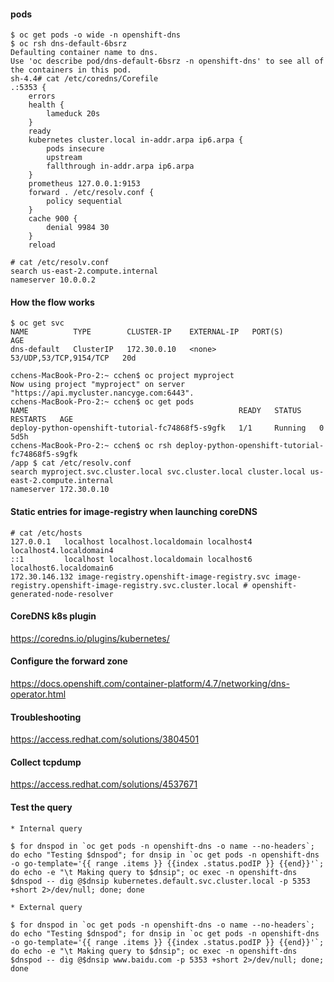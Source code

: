 #### pods
~~~
$ oc get pods -o wide -n openshift-dns
$ oc rsh dns-default-6bsrz
Defaulting container name to dns.
Use 'oc describe pod/dns-default-6bsrz -n openshift-dns' to see all of the containers in this pod.
sh-4.4# cat /etc/coredns/Corefile
.:5353 {
    errors
    health {
        lameduck 20s
    }
    ready
    kubernetes cluster.local in-addr.arpa ip6.arpa {
        pods insecure
        upstream
        fallthrough in-addr.arpa ip6.arpa
    }
    prometheus 127.0.0.1:9153
    forward . /etc/resolv.conf {
        policy sequential
    }
    cache 900 {
        denial 9984 30
    }
    reload

# cat /etc/resolv.conf
search us-east-2.compute.internal
nameserver 10.0.0.2
~~~
#### How the flow works
~~~
$ oc get svc
NAME          TYPE        CLUSTER-IP    EXTERNAL-IP   PORT(S)                  AGE
dns-default   ClusterIP   172.30.0.10   <none>        53/UDP,53/TCP,9154/TCP   20d

cchens-MacBook-Pro-2:~ cchen$ oc project myproject
Now using project "myproject" on server "https://api.mycluster.nancyge.com:6443".
cchens-MacBook-Pro-2:~ cchen$ oc get pods
NAME                                               READY   STATUS    RESTARTS   AGE
deploy-python-openshift-tutorial-fc74868f5-s9gfk   1/1     Running   0          5d5h
cchens-MacBook-Pro-2:~ cchen$ oc rsh deploy-python-openshift-tutorial-fc74868f5-s9gfk
/app $ cat /etc/resolv.conf
search myproject.svc.cluster.local svc.cluster.local cluster.local us-east-2.compute.internal
nameserver 172.30.0.10

~~~
#### Static entries for image-registry when launching coreDNS
~~~
# cat /etc/hosts
127.0.0.1   localhost localhost.localdomain localhost4 localhost4.localdomain4
::1         localhost localhost.localdomain localhost6 localhost6.localdomain6
172.30.146.132 image-registry.openshift-image-registry.svc image-registry.openshift-image-registry.svc.cluster.local # openshift-generated-node-resolver
~~~
#### CoreDNS k8s plugin
https://coredns.io/plugins/kubernetes/
#### Configure the forward zone
https://docs.openshift.com/container-platform/4.7/networking/dns-operator.html
#### Troubleshooting
https://access.redhat.com/solutions/3804501
#### Collect tcpdump
https://access.redhat.com/solutions/4537671
#### Test the query
~~~
* Internal query

$ for dnspod in `oc get pods -n openshift-dns -o name --no-headers`; do echo "Testing $dnspod"; for dnsip in `oc get pods -n openshift-dns -o go-template='{{ range .items }} {{index .status.podIP }} {{end}}'`; do echo -e "\t Making query to $dnsip"; oc exec -n openshift-dns $dnspod -- dig @$dnsip kubernetes.default.svc.cluster.local -p 5353 +short 2>/dev/null; done; done

* External query

$ for dnspod in `oc get pods -n openshift-dns -o name --no-headers`; do echo "Testing $dnspod"; for dnsip in `oc get pods -n openshift-dns -o go-template='{{ range .items }} {{index .status.podIP }} {{end}}'`; do echo -e "\t Making query to $dnsip"; oc exec -n openshift-dns $dnspod -- dig @$dnsip www.baidu.com -p 5353 +short 2>/dev/null; done; done
~~~
